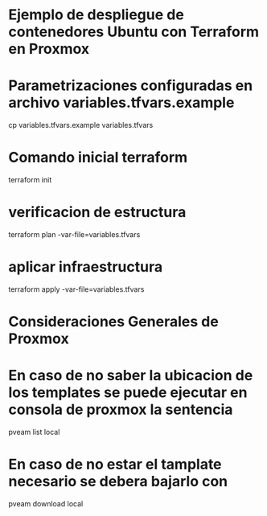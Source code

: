 # Ejemplo de despliegue de contenedores Ubuntu con Terraform en Proxmox

# Parametrizaciones configuradas en archivo variables.tfvars.example

cp variables.tfvars.example variables.tfvars

# Comando inicial terraform

terraform init

# verificacion de estructura

terraform plan -var-file=variables.tfvars

# aplicar infraestructura

terraform apply -var-file=variables.tfvars

# Consideraciones Generales de Proxmox

# En caso de no saber la ubicacion de los templates se puede ejecutar en consola de proxmox la sentencia

pveam list local

# En caso de no estar el tamplate necesario se debera bajarlo con

pveam download local <template-name>

